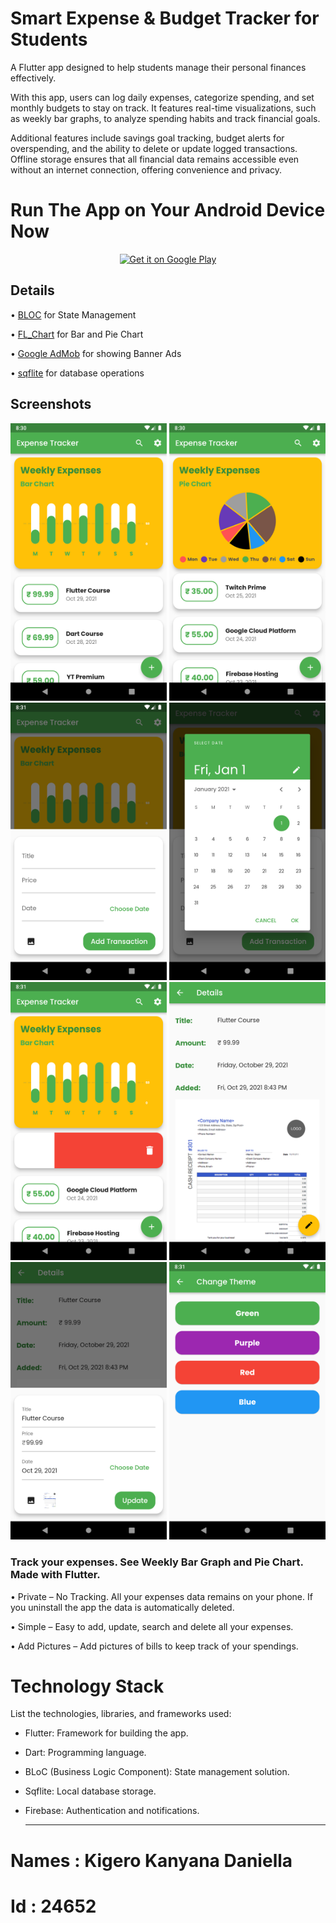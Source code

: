 

# Smart Expense & Budget Tracker for Students

A Flutter app designed to help students manage their personal finances effectively.

With this app, users can log daily expenses, categorize spending, and set monthly budgets to stay on track. It features real-time visualizations, such as weekly bar graphs, to analyze spending habits and track financial goals.

Additional features include savings goal tracking, budget alerts for overspending, and the ability to delete or update logged transactions. Offline storage ensures that all financial data remains accessible even without an internet connection, offering convenience and privacy.


# Run The App on Your Android Device Now

<p align="center">
<a href='https://play.google.com/store/apps/details?id=dev.ankan.expense_app'><img alt='Get it on Google Play' src='https://play.google.com/intl/en_us/badges/images/generic/en_badge_web_generic.png' height='100px'/></a>
  </p>

## Details

• [BLOC](https://github.com/felangel/bloc/tree/master/packages/flutter_bloc) for State Management

• [FL_Chart](https://pub.dev/packages/fl_chart) for Bar and Pie Chart

• [Google AdMob](https://admob.google.com/) for showing Banner Ads

• [sqflite](https://pub.dev/packages/sqflite) for database operations 

## Screenshots

<img src="screenshots/ss1.png" width = 250> <img src="screenshots/ss2.png" width = 250> <img src="screenshots/ss3.png" width = 250> <img src="screenshots/ss4.png" width = 250> <img src="screenshots/ss5.png" width = 250> <img src="screenshots/ss6.png" width = 250> <img src="screenshots/ss7.png" width = 250> <img src="screenshots/ss8.png" width = 250>

### Track your expenses. See Weekly Bar Graph and Pie Chart. Made with Flutter.

• Private – No Tracking. All your expenses data remains on your phone. If you uninstall the app the data is automatically deleted.

• Simple – Easy to add, update, search and delete all your expenses.

• Add Pictures – Add pictures of bills to keep track of your spendings.


# Technology Stack
List the technologies, libraries, and frameworks used:

- Flutter: Framework for building the app.
- Dart: Programming language.
- BLoC (Business Logic Component): State management solution.
- Sqflite: Local database storage.
- Firebase: Authentication and notifications.


  ---------------------------------------------------------------------------------------------------------------------------------------
# Names : Kigero Kanyana Daniella
# Id : 24652
